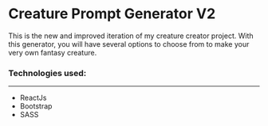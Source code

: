 # Creature Prompt Generator V2
This is the new and improved iteration of my creature creator project. 
With this generator, you will have several options to choose from to make your very own fantasy creature.

### Technologies used:
---
- ReactJs
- Bootstrap
- SASS
